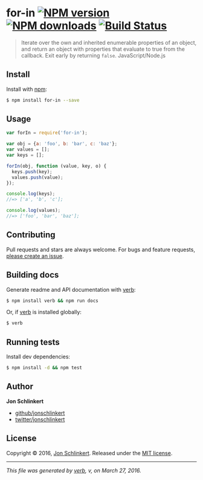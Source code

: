 # for-in [![NPM version](https://img.shields.io/npm/v/for-in.svg?style=flat)](https://www.npmjs.com/package/for-in) [![NPM downloads](https://img.shields.io/npm/dm/for-in.svg?style=flat)](https://npmjs.org/package/for-in) [![Build Status](https://img.shields.io/travis/jonschlinkert/for-in.svg?style=flat)](https://travis-ci.org/jonschlinkert/for-in)

> Iterate over the own and inherited enumerable properties of an object, and return an object with properties that evaluate to true from the callback. Exit early by returning `false`. JavaScript/Node.js

## Install

Install with [npm](https://www.npmjs.com/):

```sh
$ npm install for-in --save
```

## Usage

```js
var forIn = require('for-in');

var obj = {a: 'foo', b: 'bar', c: 'baz'};
var values = [];
var keys = [];

forIn(obj, function (value, key, o) {
  keys.push(key);
  values.push(value);
});

console.log(keys);
//=> ['a', 'b', 'c'];

console.log(values);
//=> ['foo', 'bar', 'baz'];
```

## Contributing

Pull requests and stars are always welcome. For bugs and feature requests, [please create an issue](https://github.com/jonschlinkert/for-in/issues/new).

## Building docs

Generate readme and API documentation with [verb](https://github.com/verbose/verb):

```sh
$ npm install verb && npm run docs
```

Or, if [verb](https://github.com/verbose/verb) is installed globally:

```sh
$ verb
```

## Running tests

Install dev dependencies:

```sh
$ npm install -d && npm test
```

## Author

**Jon Schlinkert**

* [github/jonschlinkert](https://github.com/jonschlinkert)
* [twitter/jonschlinkert](http://twitter.com/jonschlinkert)

## License

Copyright © 2016, [Jon Schlinkert](https://github.com/jonschlinkert).
Released under the [MIT license](https://github.com/jonschlinkert/for-in/blob/master/LICENSE).

***

_This file was generated by [verb](https://github.com/verbose/verb), v, on March 27, 2016._
